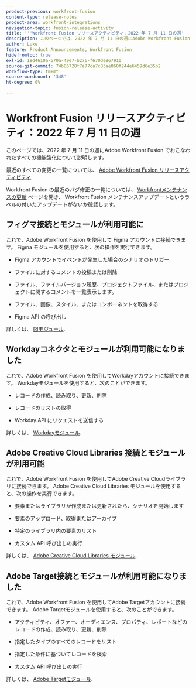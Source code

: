 ```yaml
---
product-previous: workfront-fusion
content-type: release-notes
product-area: workfront-integrations
navigation-topic: fusion-release-activity
title: '''Workfront Fusion リリースアクティビティ：2022 年 7 月 11 日の週'
description: このページでは、2022 年 7 月 11 日の週にAdobe Workfront Fusion でおこなわれたすべての機能強化について説明します。
author: Luke
feature: Product Announcements, Workfront Fusion
hidefromtoc: true
exl-id: 19d4610a-670a-49e7-b276-f670de867910
source-git-commit: 74b86728f7e77ca7c83ae060f244e6459d6e35b2
workflow-type: tm+mt
source-wordcount: '348'
ht-degree: 0%

---
```


# Workfront Fusion リリースアクティビティ：2022 年 7 月 11 日の週

このページでは、2022 年 7 月 11 日の週にAdobe Workfront Fusion でおこなわれたすべての機能強化について説明します。

最近のすべての変更の一覧については、 [Adobe Workfront Fusion リリースアクティビティ](../../../product-announcements/product-releases/fusion-release-activity/fusion-release-activity.md).

Workfront Fusion の最近のバグ修正の一覧については、 [Workfrontメンテナンスの更新](https://one.workfront.com/s/article/Workfront-Maintenance-Updates-1882317350) ページを開き、 Workfront Fusion メンテナンスアップデートというラベルの付いたアップデートがないか確認します。

## フィグマ接続とモジュールが利用可能に

これで、Adobe Workfront Fusion を使用して Figma アカウントに接続できます。 Figma モジュールを使用すると、次の操作を実行できます。

* Figma アカウントでイベントが発生した場合のシナリオのトリガー

* ファイルに対するコメントの投稿または削除

* ファイル、ファイルバージョン履歴、プロジェクトファイル、またはプロジェクトに関するコメントを一覧表示します。

* ファイル、画像、スタイル、またはコンポーネントを取得する

* Figma API の呼び出し


詳しくは、 [図モジュール](../../../workfront-fusion/apps-and-their-modules/figma-modules.md).

## Workdayコネクタとモジュールが利用可能になりました

これで、Adobe Workfront Fusion を使用してWorkdayアカウントに接続できます。 Workdayモジュールを使用すると、次のことができます。

* レコードの作成、読み取り、更新、削除

* レコードのリストの取得

* Workday API にリクエストを送信する


詳しくは、 [Workdayモジュール](../../../workfront-fusion/apps-and-their-modules/workday-modules.md).

## Adobe Creative Cloud Libraries 接続とモジュールが利用可能

これで、Adobe Workfront Fusion を使用してAdobe Creative Cloudライブラリに接続できます。 Adobe Creative Cloud Libraries モジュールを使用すると、次の操作を実行できます。

* 要素またはライブラリが作成または更新されたら、シナリオを開始します

* 要素のアップロード、取得またはアーカイブ

* 特定のライブラリ内の要素のリスト

* カスタム API 呼び出しの実行


詳しくは、 [Adobe Creative Cloud Libraries モジュール](../../../workfront-fusion/apps-and-their-modules/creative-cloud-libraries-modules.md).

## Adobe Target接続とモジュールが利用可能になりました

これで、Adobe Workfront Fusion を使用してAdobe Targetアカウントに接続できます。 Adobe Targetモジュールを使用すると、次のことができます。

* アクティビティ、オファー、オーディエンス、プロパティ、レポートなどのレコードの作成、読み取り、更新、削除

* 指定したタイプのすべてのレコードをリスト

* 指定した条件に基づいてレコードを検索

* カスタム API 呼び出しの実行


詳しくは、 [Adobe Targetモジュール](../../../workfront-fusion/apps-and-their-modules/adobe-target-modules.md).
